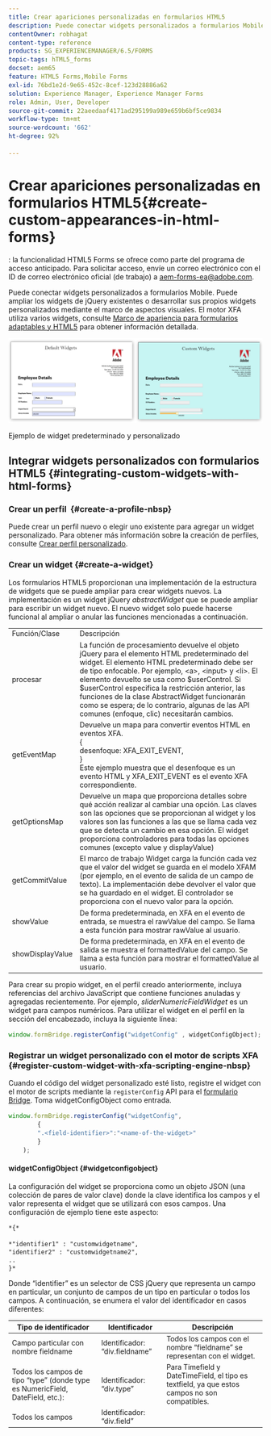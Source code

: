 ```yaml
---
title: Crear apariciones personalizadas en formularios HTML5
description: Puede conectar widgets personalizados a formularios Mobile. Puede ampliar los widgets de jQuery existentes o desarrollar los suyos propios personalizados.
contentOwner: robhagat
content-type: reference
products: SG_EXPERIENCEMANAGER/6.5/FORMS
topic-tags: hTML5_forms
docset: aem65
feature: HTML5 Forms,Mobile Forms
exl-id: 76bd1e2d-9e65-452c-8cef-123d28886a62
solution: Experience Manager, Experience Manager Forms
role: Admin, User, Developer
source-git-commit: 22aeedaaf4171ad295199a989e659b6bf5ce9834
workflow-type: tm+mt
source-wordcount: '662'
ht-degree: 92%

---
```


# Crear apariciones personalizadas en formularios HTML5{#create-custom-appearances-in-html-forms}

<span class="preview">: la funcionalidad HTML5 Forms se ofrece como parte del programa de acceso anticipado. Para solicitar acceso, envíe un correo electrónico con el ID de correo electrónico oficial (de trabajo) a aem-forms-ea@adobe.com.
</span>

Puede conectar widgets personalizados a formularios Mobile. Puede ampliar los widgets de jQuery existentes o desarrollar sus propios widgets personalizados mediante el marco de aspectos visuales. El motor XFA utiliza varios widgets, consulte [Marco de apariencia para formularios adaptables y HTML5](/help/forms/custom-widgets.md) para obtener información detallada.

![Ejemplo de widget predeterminado y personalizado ](assets/custom-widgets.jpg)

Ejemplo de widget predeterminado y personalizado

## Integrar widgets personalizados con formularios HTML5 {#integrating-custom-widgets-with-html-forms}

### Crear un perfil  {#create-a-profile-nbsp}

Puede crear un perfil nuevo o elegir uno existente para agregar un widget personalizado. Para obtener más información sobre la creación de perfiles, consulte [Crear perfil personalizado](/help/forms/custom-profile.md).

### Crear un widget {#create-a-widget}

Los formularios HTML5 proporcionan una implementación de la estructura de widgets que se puede ampliar para crear widgets nuevos. La implementación es un widget jQuery *abstractWidget* que se puede ampliar para escribir un widget nuevo. El nuevo widget solo puede hacerse funcional al ampliar o anular las funciones mencionadas a continuación.

<table>
 <tbody>
  <tr>
   <td>Función/Clase</td>
   <td>Descripción</td>
  </tr>
  <tr>
   <td>procesar</td>
   <td>La función de procesamiento devuelve el objeto jQuery para el elemento HTML predeterminado del widget. El elemento HTML predeterminado debe ser de tipo enfocable. Por ejemplo, &lt;a&gt;, &lt;input&gt; y &lt;li&gt;. El elemento devuelto se usa como $userControl. Si $userControl especifica la restricción anterior, las funciones de la clase AbstractWidget funcionarán como se espera; de lo contrario, algunas de las API comunes (enfoque, clic) necesitarán cambios. </td>
  </tr>
  <tr>
   <td>getEventMap</td>
   <td>Devuelve un mapa para convertir eventos HTML en eventos XFA. <br /> {<br /> desenfoque: XFA_EXIT_EVENT,<br /> }<br /> Este ejemplo muestra que el desenfoque es un evento HTML y XFA_EXIT_EVENT es el evento XFA correspondiente. </td>
  </tr>
  <tr>
   <td>getOptionsMap</td>
   <td>Devuelve un mapa que proporciona detalles sobre qué acción realizar al cambiar una opción. Las claves son las opciones que se proporcionan al widget y los valores son las funciones a las que se llama cada vez que se detecta un cambio en esa opción. El widget proporciona controladores para todas las opciones comunes (excepto value y displayValue)</td>
  </tr>
  <tr>
   <td>getCommitValue</td>
   <td>El marco de trabajo Widget carga la función cada vez que el valor del widget se guarda en el modelo XFAM (por ejemplo, en el evento de salida de un campo de texto). La implementación debe devolver el valor que se ha guardado en el widget. El controlador se proporciona con el nuevo valor para la opción.</td>
  </tr>
  <tr>
   <td>showValue</td>
   <td>De forma predeterminada, en XFA en el evento de entrada, se muestra el rawValue del campo. Se llama a esta función para mostrar rawValue al usuario. </td>
  </tr>
  <tr>
   <td>showDisplayValue</td>
   <td>De forma predeterminada, en XFA en el evento de salida se muestra el formattedValue del campo. Se llama a esta función para mostrar el formattedValue al usuario. </td>
  </tr>
 </tbody>
</table>

Para crear su propio widget, en el perfil creado anteriormente, incluya referencias del archivo JavaScript que contiene funciones anuladas y agregadas recientemente. Por ejemplo, *sliderNumericFieldWidget* es un widget para campos numéricos. Para utilizar el widget en el perfil en la sección del encabezado, incluya la siguiente línea:

```javascript
window.formBridge.registerConfig("widgetConfig" , widgetConfigObject);
```

### Registrar un widget personalizado con el motor de scripts XFA  {#register-custom-widget-with-xfa-scripting-engine-nbsp}

Cuando el código del widget personalizado esté listo, registre el widget con el motor de scripts mediante la `registerConfig` API para el [formulario Bridge](https://experienceleague.adobe.com/es/docs/experience-manager-65/content/forms/developer-reference/form-bridge-apis). Toma widgetConfigObject como entrada.

```javascript
window.formBridge.registerConfig("widgetConfig",
        {
        ".<field-identifier>":"<name-of-the-widget>"
        }
    );
```

#### widgetConfigObject {#widgetconfigobject}

La configuración del widget se proporciona como un objeto JSON (una colección de pares de valor clave) donde la clave identifica los campos y el valor representa el widget que se utilizará con esos campos. Una configuración de ejemplo tiene este aspecto:

```
*{*

*"identifier1" : "customwidgetname",
"identifier2" : "customwidgetname2",
..
}*
```

Donde “identifier” es un selector de CSS jQuery que representa un campo en particular, un conjunto de campos de un tipo en particular o todos los campos. A continuación, se enumera el valor del identificador en casos diferentes:

| Tipo de identificador | Identificador | Descripción |
|---|---|---|
| Campo particular con nombre fieldname | Identificador: “div.fieldname” | Todos los campos con el nombre “fieldname” se representan con el widget. |
| Todos los campos de tipo “type” (donde type es NumericField, DateField, etc.): | Identificador: “div.type” | Para Timefield y DateTimeField, el tipo es textfield, ya que estos campos no son compatibles. |
| Todos los campos | Identificador: “div.field” |  |
